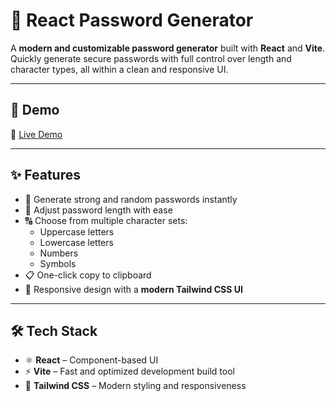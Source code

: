 # 🔐 React Password Generator  

A **modern and customizable password generator** built with **React** and **Vite**.  
Quickly generate secure passwords with full control over length and character types, all within a clean and responsive UI.  

---

## 🚀 Demo  
🔗 [Live Demo](https://0xcodeghost.github.io/React-02passwordGenerator/)  

---

## ✨ Features  

- 🔑 Generate strong and random passwords instantly  
- 📏 Adjust password length with ease  
- 🔠 Choose from multiple character sets:  
  - Uppercase letters  
  - Lowercase letters  
  - Numbers  
  - Symbols  
- 📋 One-click copy to clipboard  
- 📱 Responsive design with a **modern Tailwind CSS UI**  

---

## 🛠️ Tech Stack  

- ⚛️ **React** – Component-based UI  
- ⚡ **Vite** – Fast and optimized development build tool  
- 🎨 **Tailwind CSS** – Modern styling and responsiveness  


